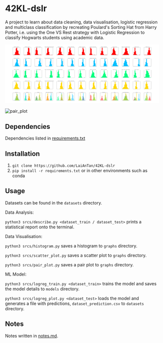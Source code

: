 # 42KL-dslr

A project to learn about data cleaning, data visualisation, logistic regression and multiclass classification by recreating Poulard's Sorting Hat from Harry Potter, i.e. using the One VS Rest strategy with Logistic Regression to classify Hogwarts students using academic data.

![histogram](/assets/histogram.png)

![pair_plot](/assets/pair_plot.png)

## Dependencies

Dependencies listed in [requirements.txt](/requirements.txt)

## Installation

1. `git clone https://github.com/LaiAnTan/42KL-dslr`
2. `pip install -r requirements.txt` or in other environments such as conda

## Usage

Datasets can be found in the `datasets` directory.

Data Analysis:

`python3 srcs/describe.py <dataset_train / dataset_test>` prints a statistical report onto the terminal.

Data Visualisation:

`python3 srcs/histogram.py` saves a histogram to `graphs` directory.

`python3 srcs/scatter_plot.py` saves a scatter plot to `graphs` directory.

`python3 srcs/pair_plot.py` saves a pair plot to `graphs` directory.

ML Model:

`python3 srcs/logreg_train.py <dataset_train>` trains the model and saves the model details to `models` directory.

`python3 srcs/logreg_plot.py <dataset_test>` loads the model and generates a file with predictions, `dataset_prediction.csv` to `datasets` directory.

## Notes

Notes written in [notes.md](/notes.md).
